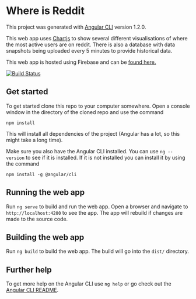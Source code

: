 # Where is Reddit

This project was generated with [Angular CLI](https://github.com/angular/angular-cli) version 1.2.0.

This web app uses [Chartjs](http://www.chartjs.org/) to show several different visualisations of where the most active users are on reddit. There is also a database with data snapshots being uploaded every 5 minutes to provide historical data.

This web app is hosted using Firebase and can be [found here.](https://where-is-reddit.firebaseapp.com/)

[![Build Status](https://travis-ci.org/thomas-crane/where-is-reddit.svg?branch=master)](https://travis-ci.org/thomas-crane/where-is-reddit)

## Get started
To get started clone this repo to your computer somewhere.
Open a console window in the directory of the cloned repo and use the command

`npm install`

This will install all dependencies of the project (Angular has a lot, so this might take a long time).

Make sure you also have the Angular CLI installed. You can use `ng --version` to see if it is installed.
If it is not installed you can install it by using the command

`npm install -g @angular/cli`

## Running the web app
Run `ng serve` to build and run the web app. Open a browser and navigate to `http://localhost:4200` to see the app.
The app will rebuild if changes are made to the source code.

## Building the web app
Run `ng build` to build the web app. The build will go into the `dist/` directory.


## Further help

To get more help on the Angular CLI use `ng help` or go check out the [Angular CLI README](https://github.com/angular/angular-cli/blob/master/README.md).
